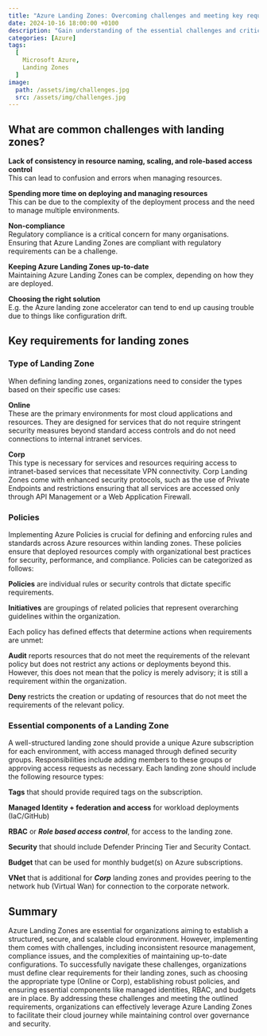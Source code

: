 ```yaml
---
title: "Azure Landing Zones: Overcoming challenges and meeting key requirements"
date: 2024-10-16 18:00:00 +0100
description: "Gain understanding of the essential challenges and critical requirements for implementing Azure Landing Zones."
categories: [Azure]
tags:
  [
    Microsoft Azure,
    Landing Zones
  ]
image:
  path: /assets/img/challenges.jpg
  src: /assets/img/challenges.jpg
---
```


## What are common challenges with landing zones?

**Lack of consistency in resource naming, scaling, and role-based access control**  
This can lead to confusion and errors when managing resources.

**Spending more time on deploying and managing resources**  
This can be due to the complexity of the deployment process and the need to manage multiple environments.

**Non-compliance**  
Regulatory compliance is a critical concern for many organisations. Ensuring that Azure Landing Zones are compliant with regulatory requirements can be a challenge.

**Keeping Azure Landing Zones up-to-date**  
Maintaining Azure Landing Zones can be complex, depending on how they are deployed.

**Choosing the right solution**  
E.g. the Azure landing zone accelerator can tend to end up causing trouble due to things like configuration drift.

## Key requirements for landing zones

### Type of Landing Zone
When defining landing zones, organizations need to consider the types based on their specific use cases:

**Online**  
These are the primary environments for most cloud applications and resources. They are designed for services that do not require stringent security measures beyond standard access controls and do not need connections to internal intranet services.

**Corp**  
This type is necessary for services and resources requiring access to intranet-based services that necessitate VPN connectivity. Corp Landing Zones come with enhanced security protocols, such as the use of Private Endpoints and restrictions ensuring that all services are accessed only through API Management or a Web Application Firewall.

### Policies
Implementing Azure Policies is crucial for defining and enforcing rules and standards across Azure resources within landing zones. These policies ensure that deployed resources comply with organizational best practices for security, performance, and compliance. Policies can be categorized as follows:

**Policies** are individual rules or security controls that dictate specific requirements.

**Initiatives** are groupings of related policies that represent overarching guidelines within the organization.

Each policy has defined effects that determine actions when requirements are unmet:  

**Audit** reports resources that do not meet the requirements of the relevant policy but does not restrict any actions or deployments beyond this. However, this does not mean that the policy is merely advisory; it is still a requirement within the organization.

**Deny** restricts the creation or updating of resources that do not meet the requirements of the relevant policy.

### Essential components of a Landing Zone
A well-structured landing zone should provide a unique Azure subscription for each environment, with access managed through defined security groups. Responsibilities include adding members to these groups or approving access requests as necessary. Each landing zone should include the following resource types:

**Tags** that should provide required tags on the subscription.

**Managed Identity + federation and access** for workload deployments (IaC/GitHub)

**RBAC** or ***Role based access control***, for access to the landing zone.

**Security** that should include Defender Princing Tier and Security Contact.

**Budget** that can be used for monthly budget(s) on Azure subscriptions.

**VNet** that is additional for ***Corp*** landing zones and provides peering to the network hub (Virtual Wan) for connection to the corporate network.

## Summary
Azure Landing Zones are essential for organizations aiming to establish a structured, secure, and scalable cloud environment. However, implementing them comes with challenges, including inconsistent resource management, compliance issues, and the complexities of maintaining up-to-date configurations. To successfully navigate these challenges, organizations must define clear requirements for their landing zones, such as choosing the appropriate type (Online or Corp), establishing robust policies, and ensuring essential components like managed identities, RBAC, and budgets are in place. By addressing these challenges and meeting the outlined requirements, organizations can effectively leverage Azure Landing Zones to facilitate their cloud journey while maintaining control over governance and security.